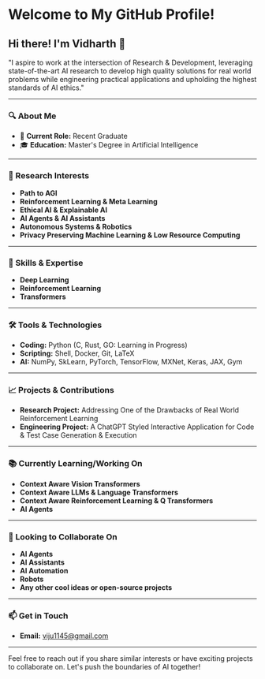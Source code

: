 # Welcome to My GitHub Profile!

## Hi there! I'm Vidharth 🌟

"I aspire to work at the intersection of Research & Development, leveraging state-of-the-art AI research to develop high quality solutions for real world problems while engineering practical applications and upholding the highest standards of AI ethics."

---

### 🔍 About Me
- 💼 **Current Role:** Recent Graduate
- 🎓 **Education:** Master's Degree in Artificial Intelligence

---

### 🔬 Research Interests
- **Path to AGI**
- **Reinforcement Learning & Meta Learning**
- **Ethical AI & Explainable AI**
- **AI Agents & AI Assistants**
- **Autonomous Systems & Robotics**
- **Privacy Preserving Machine Learning & Low Resource Computing**

---

### 🚀 Skills & Expertise
- **Deep Learning**
- **Reinforcement Learning**
- **Transformers**

---

### 🛠️ Tools & Technologies
- **Coding:** Python (C, Rust, GO: Learning in Progress)
- **Scripting:** Shell, Docker, Git, LaTeX
- **AI:** NumPy, SkLearn, PyTorch, TensorFlow, MXNet, Keras, JAX, Gym

---

### 📈 Projects & Contributions
- **Research Project:** Addressing One of the Drawbacks of Real World Reinforcement Learning
- **Engineering Project:** A ChatGPT Styled Interactive Application for Code & Test Case Generation & Execution

---

### 📚 Currently Learning/Working On
- **Context Aware Vision Transformers**
- **Context Aware LLMs & Language Transformers**
- **Context Aware Reinforcement Learning & Q Transformers**
- **AI Agents**

---

### 🤝 Looking to Collaborate On
- **AI Agents**
- **AI Assistants**
- **AI Automation**
- **Robots**
- **Any other cool ideas or open-source projects**

---

### 📫 Get in Touch
- **Email:** viju1145@gmail.com

---

Feel free to reach out if you share similar interests or have exciting projects to collaborate on. Let's push the boundaries of AI together!
